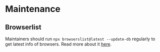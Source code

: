 # Maintenance

## Browserlist

Maintainers should run `npx browserslist@latest --update-db` regularly to get latest info of browsers. Read more about it [here](https://github.com/browserslist/update-db#readme).
